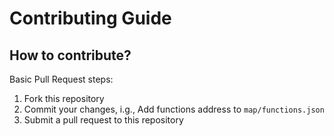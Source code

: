 # Contributing Guide

## How to contribute?

Basic Pull Request steps:

1. Fork this repository
2. Commit your changes, i.g., Add functions address to `map/functions.json`
3. Submit a pull request to this repository
